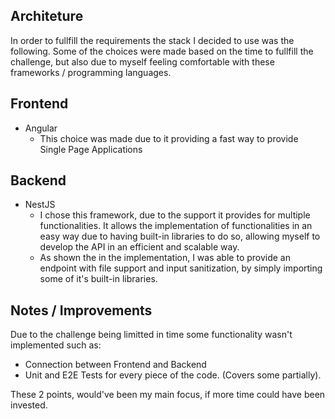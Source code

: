 ## Architeture

In order to fullfill the requirements the stack I decided to use was the following. Some of the choices were made based on the time to fullfill the challenge, but also due to myself feeling comfortable with these frameworks / programming languages.

## Frontend

- Angular
  - This choice was made due to it providing a fast way to provide Single Page Applications

## Backend

- NestJS
  - I chose this framework, due to the support it provides for multiple functionalities. It allows the implementation of functionalities in an easy way due to having built-in libraries to do so, allowing myself to develop the API in an efficient and scalable way.
  - As shown the in the implementation, I was able to provide an endpoint with file support and input sanitization, by simply importing some of it's built-in libraries.

## Notes / Improvements

Due to the challenge being limitted in time some functionality wasn't implemented such as:
- Connection between Frontend and Backend
- Unit and E2E Tests for every piece of the code. (Covers some partially).

These 2 points, would've been my main focus, if more time could have been invested.
